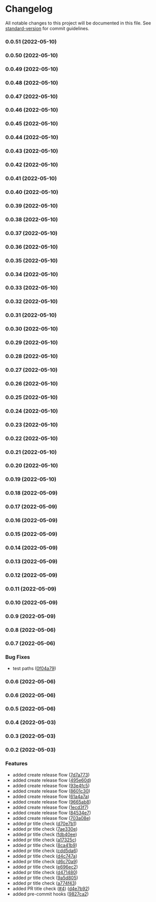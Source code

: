 # Changelog

All notable changes to this project will be documented in this file. See [standard-version](https://github.com/conventional-changelog/standard-version) for commit guidelines.

### 0.0.51 (2022-05-10)

### 0.0.50 (2022-05-10)

### 0.0.49 (2022-05-10)

### 0.0.48 (2022-05-10)

### 0.0.47 (2022-05-10)

### 0.0.46 (2022-05-10)

### 0.0.45 (2022-05-10)

### 0.0.44 (2022-05-10)

### 0.0.43 (2022-05-10)

### 0.0.42 (2022-05-10)

### 0.0.41 (2022-05-10)

### 0.0.40 (2022-05-10)

### 0.0.39 (2022-05-10)

### 0.0.38 (2022-05-10)

### 0.0.37 (2022-05-10)

### 0.0.36 (2022-05-10)

### 0.0.35 (2022-05-10)

### 0.0.34 (2022-05-10)

### 0.0.33 (2022-05-10)

### 0.0.32 (2022-05-10)

### 0.0.31 (2022-05-10)

### 0.0.30 (2022-05-10)

### 0.0.29 (2022-05-10)

### 0.0.28 (2022-05-10)

### 0.0.27 (2022-05-10)

### 0.0.26 (2022-05-10)

### 0.0.25 (2022-05-10)

### 0.0.24 (2022-05-10)

### 0.0.23 (2022-05-10)

### 0.0.22 (2022-05-10)

### 0.0.21 (2022-05-10)

### 0.0.20 (2022-05-10)

### 0.0.19 (2022-05-10)

### 0.0.18 (2022-05-09)

### 0.0.17 (2022-05-09)

### 0.0.16 (2022-05-09)

### 0.0.15 (2022-05-09)

### 0.0.14 (2022-05-09)

### 0.0.13 (2022-05-09)

### 0.0.12 (2022-05-09)

### 0.0.11 (2022-05-09)

### 0.0.10 (2022-05-09)

### 0.0.9 (2022-05-09)

### 0.0.8 (2022-05-06)

### 0.0.7 (2022-05-06)


### Bug Fixes

* test paths ([0f04a79](https://github.com/modusbox/typescript-svc-template/commit/0f04a79a7e3a9138ac13d957879ee9558dd7f4f8))

### 0.0.6 (2022-05-06)

### 0.0.6 (2022-05-06)

### 0.0.5 (2022-05-06)

### 0.0.4 (2022-05-03)

### 0.0.3 (2022-05-03)

### 0.0.2 (2022-05-03)


### Features

* added create release flow ([7d7a773](https://github.com/shashi165/typescript-svc-template/commit/7d7a77388dc8fd7552c6becd620d425e7aa7146b))
* added create release flow ([495e60d](https://github.com/shashi165/typescript-svc-template/commit/495e60d04527129d27b5b19e0648a0de0955e934))
* added create release flow ([93e4fc5](https://github.com/shashi165/typescript-svc-template/commit/93e4fc5d1b7e58510330ff85fc102fb88e1fbc4b))
* added create release flow ([8601c30](https://github.com/shashi165/typescript-svc-template/commit/8601c309a9b1535c1e573720142a78f4d9e6d31b))
* added create release flow ([61a4a7a](https://github.com/shashi165/typescript-svc-template/commit/61a4a7a3223fad2b12d7febfe07851aaf8dc3d60))
* added create release flow ([9665ab8](https://github.com/shashi165/typescript-svc-template/commit/9665ab82736f56f1f0b1a98a40f5022322353afd))
* added create release flow ([1ecd3f7](https://github.com/shashi165/typescript-svc-template/commit/1ecd3f7b13a5e65efc6fb3751362e9382f54d48b))
* added create release flow ([84534e7](https://github.com/shashi165/typescript-svc-template/commit/84534e7c584fbc6740b471f546daf0e69bc4ae22))
* added create release flow ([703a08e](https://github.com/shashi165/typescript-svc-template/commit/703a08ecc37f4db11f96a8455232a7c2f0662a33))
* added pr title check ([d70e7b1](https://github.com/shashi165/typescript-svc-template/commit/d70e7b122563c87be61cf3b53b6df5193cc75ce1))
* added pr title check ([7ae330e](https://github.com/shashi165/typescript-svc-template/commit/7ae330e522e43b9079133c1fceae77865f6aadae))
* added pr title check ([fdb40ee](https://github.com/shashi165/typescript-svc-template/commit/fdb40eea5a5624908969c0ca2d2a83e8b7b555df))
* added pr title check ([a17325c](https://github.com/shashi165/typescript-svc-template/commit/a17325cc1ec02c9d4ecc38aa4ad3ba780470d414))
* added pr title check ([8ca41b9](https://github.com/shashi165/typescript-svc-template/commit/8ca41b93d747a19cb68c35c39f318f03c3d589a3))
* added pr title check ([cdd5da6](https://github.com/shashi165/typescript-svc-template/commit/cdd5da65826d2714526528d5ed56365940d7cee3))
* added pr title check ([d4c747a](https://github.com/shashi165/typescript-svc-template/commit/d4c747aed0f5a181df613c0ba6c748a43ead5b71))
* added pr title check ([d6c70a9](https://github.com/shashi165/typescript-svc-template/commit/d6c70a9858aa9616ead728463484fb00a29e6a10))
* added pr title check ([e696ec2](https://github.com/shashi165/typescript-svc-template/commit/e696ec250276d6c5acf975a2bbd761ac32cff3e0))
* added pr title check ([d471480](https://github.com/shashi165/typescript-svc-template/commit/d471480479dfaa40ad6707e22e81dd43984ebf5b))
* added pr title check ([9a5d805](https://github.com/shashi165/typescript-svc-template/commit/9a5d805e273a37101178a42f0d100b5d617afa45))
* added pr title check ([a774f43](https://github.com/shashi165/typescript-svc-template/commit/a774f43904774bb8c2a4183a2d818d5d90e9a237))
* added PR title check ([#4](https://github.com/shashi165/typescript-svc-template/issues/4)) ([d4e7b92](https://github.com/shashi165/typescript-svc-template/commit/d4e7b921c5082c855c20db54e772a451c9202fed))
* added pre-commit hooks ([9827ca2](https://github.com/shashi165/typescript-svc-template/commit/9827ca2d810a462d9df14aa79943487ec72b0647))
